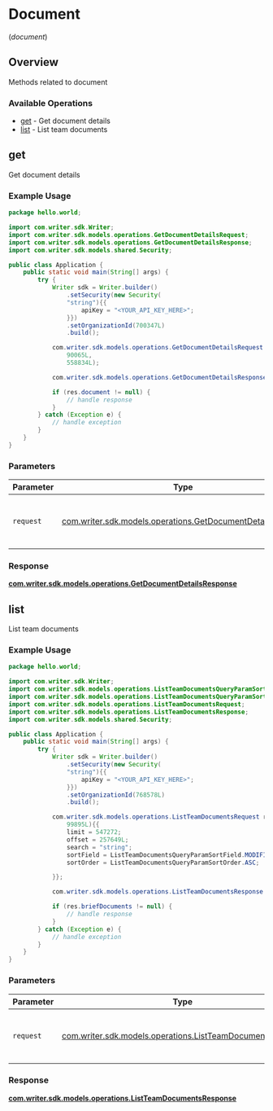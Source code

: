 # Document
(*document*)

## Overview

Methods related to document

### Available Operations

* [get](#get) - Get document details
* [list](#list) - List team documents

## get

Get document details

### Example Usage

```java
package hello.world;

import com.writer.sdk.Writer;
import com.writer.sdk.models.operations.GetDocumentDetailsRequest;
import com.writer.sdk.models.operations.GetDocumentDetailsResponse;
import com.writer.sdk.models.shared.Security;

public class Application {
    public static void main(String[] args) {
        try {
            Writer sdk = Writer.builder()
                .setSecurity(new Security(
                "string"){{
                    apiKey = "<YOUR_API_KEY_HERE>";
                }})
                .setOrganizationId(700347L)
                .build();

            com.writer.sdk.models.operations.GetDocumentDetailsRequest req = new GetDocumentDetailsRequest(
                90065L,
                558834L);

            com.writer.sdk.models.operations.GetDocumentDetailsResponse res = sdk.document.get(req);

            if (res.document != null) {
                // handle response
            }
        } catch (Exception e) {
            // handle exception
        }
    }
}
```

### Parameters

| Parameter                                                                                                          | Type                                                                                                               | Required                                                                                                           | Description                                                                                                        |
| ------------------------------------------------------------------------------------------------------------------ | ------------------------------------------------------------------------------------------------------------------ | ------------------------------------------------------------------------------------------------------------------ | ------------------------------------------------------------------------------------------------------------------ |
| `request`                                                                                                          | [com.writer.sdk.models.operations.GetDocumentDetailsRequest](../../models/operations/GetDocumentDetailsRequest.md) | :heavy_check_mark:                                                                                                 | The request object to use for the request.                                                                         |


### Response

**[com.writer.sdk.models.operations.GetDocumentDetailsResponse](../../models/operations/GetDocumentDetailsResponse.md)**


## list

List team documents

### Example Usage

```java
package hello.world;

import com.writer.sdk.Writer;
import com.writer.sdk.models.operations.ListTeamDocumentsQueryParamSortField;
import com.writer.sdk.models.operations.ListTeamDocumentsQueryParamSortOrder;
import com.writer.sdk.models.operations.ListTeamDocumentsRequest;
import com.writer.sdk.models.operations.ListTeamDocumentsResponse;
import com.writer.sdk.models.shared.Security;

public class Application {
    public static void main(String[] args) {
        try {
            Writer sdk = Writer.builder()
                .setSecurity(new Security(
                "string"){{
                    apiKey = "<YOUR_API_KEY_HERE>";
                }})
                .setOrganizationId(768578L)
                .build();

            com.writer.sdk.models.operations.ListTeamDocumentsRequest req = new ListTeamDocumentsRequest(
                99895L){{
                limit = 547272;
                offset = 257649L;
                search = "string";
                sortField = ListTeamDocumentsQueryParamSortField.MODIFIED_BY_ME_TIME;
                sortOrder = ListTeamDocumentsQueryParamSortOrder.ASC;

            }};

            com.writer.sdk.models.operations.ListTeamDocumentsResponse res = sdk.document.list(req);

            if (res.briefDocuments != null) {
                // handle response
            }
        } catch (Exception e) {
            // handle exception
        }
    }
}
```

### Parameters

| Parameter                                                                                                        | Type                                                                                                             | Required                                                                                                         | Description                                                                                                      |
| ---------------------------------------------------------------------------------------------------------------- | ---------------------------------------------------------------------------------------------------------------- | ---------------------------------------------------------------------------------------------------------------- | ---------------------------------------------------------------------------------------------------------------- |
| `request`                                                                                                        | [com.writer.sdk.models.operations.ListTeamDocumentsRequest](../../models/operations/ListTeamDocumentsRequest.md) | :heavy_check_mark:                                                                                               | The request object to use for the request.                                                                       |


### Response

**[com.writer.sdk.models.operations.ListTeamDocumentsResponse](../../models/operations/ListTeamDocumentsResponse.md)**

